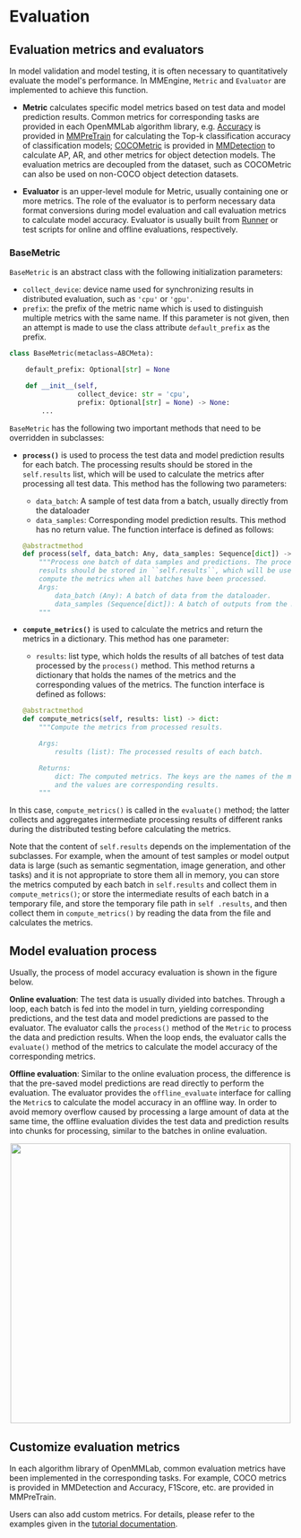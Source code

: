 # Evaluation

## Evaluation metrics and evaluators

In model validation and model testing, it is often necessary to quantitatively evaluate the model's performance. In MMEngine, `Metric` and `Evaluator` are implemented to achieve this function.

- **Metric** calculates specific model metrics based on test data and model prediction results. Common metrics for corresponding tasks are provided in each OpenMMLab algorithm library, e.g. [Accuracy](https://onedl-mmpretrain.readthedocs.io/en/latest/api/generated/mmpretrain.evaluation.Accuracy.html#mmpretrain.evaluation.Accuracy) is provided in [MMPreTrain](https://github.com/vbti-development/onedl-mmpretrain) for calculating the Top-k classification accuracy of classification models; [COCOMetric](https://github.com/vbti-development/onedl-mmdetection/blob/main/mmdet/evaluation/metrics/coco_metric.py) is provided in [MMDetection](https://github.com/vbti-development/onedl-mmdetection) to calculate AP, AR, and other metrics for object detection models. The evaluation metrics are decoupled from the dataset, such as COCOMetric can also be used on non-COCO object detection datasets.

- **Evaluator** is an upper-level module for Metric, usually containing one or more metrics. The role of the evaluator is to perform necessary data format conversions during model evaluation and call evaluation metrics to calculate model accuracy. Evaluator is usually built from [Runner](../tutorials/runner.md) or test scripts for online and offline evaluations, respectively.

### BaseMetric

`BaseMetric` is an abstract class with the following initialization parameters:

- `collect_device`: device name used for synchronizing results in distributed evaluation, such as `'cpu'` or `'gpu'`.
- `prefix`: the prefix of the metric name which is used to distinguish multiple metrics with the same name. If this parameter is not given, then an attempt is made to use the class attribute `default_prefix` as the prefix.

```python
class BaseMetric(metaclass=ABCMeta):

    default_prefix: Optional[str] = None

    def __init__(self,
                 collect_device: str = 'cpu',
                 prefix: Optional[str] = None) -> None:
        ...
```

`BaseMetric` has the following two important methods that need to be overridden in subclasses:

- **`process()`** is used to process the test data and model prediction results for each batch. The processing results should be stored in the `self.results` list, which will be used to calculate the metrics after processing all test data. This method has the following two parameters:

  - `data_batch`: A sample of test data from a batch, usually directly from the dataloader
  - `data_samples`: Corresponding model prediction results. This method has no return value. The function interface is defined as follows:

  ```python
  @abstractmethod
  def process(self, data_batch: Any, data_samples: Sequence[dict]) -> None:
      """Process one batch of data samples and predictions. The processed
      results should be stored in ``self.results``, which will be used to
      compute the metrics when all batches have been processed.
      Args:
          data_batch (Any): A batch of data from the dataloader.
          data_samples (Sequence[dict]): A batch of outputs from the model.
      """
  ```

- **`compute_metrics()`** is used to calculate the metrics and return the metrics in a dictionary. This method has one parameter:

  - `results`: list type, which holds the results of all batches of test data processed by the `process()` method. This method returns a dictionary that holds the names of the metrics and the corresponding values of the metrics. The function interface is defined as follows:

  ```python
  @abstractmethod
  def compute_metrics(self, results: list) -> dict:
      """Compute the metrics from processed results.

      Args:
          results (list): The processed results of each batch.

      Returns:
          dict: The computed metrics. The keys are the names of the metrics,
          and the values are corresponding results.
      """
  ```

In this case, `compute_metrics()` is called in the `evaluate()` method; the latter collects and aggregates intermediate processing results of different ranks during the distributed testing before calculating the metrics.

Note that the content of `self.results` depends on the implementation of the subclasses. For example, when the amount of test samples or model output data is large (such as semantic segmentation, image generation, and other tasks) and it is not appropriate to store them all in memory, you can store the metrics computed by each batch in `self.results` and collect them in `compute_metrics()`; or store the intermediate results of each batch in a temporary file, and store the temporary file path in `self .results`, and then collect them in `compute_metrics()` by reading the data from the file and calculates the metrics.

## Model evaluation process

Usually, the process of model accuracy evaluation is shown in the figure below.

**Online evaluation**: The test data is usually divided into batches. Through a loop, each batch is fed into the model in turn, yielding corresponding predictions, and the test data and model predictions are passed to the evaluator. The evaluator calls the `process()` method of the `Metric` to process the data and prediction results. When the loop ends, the evaluator calls the `evaluate()` method of the metrics to calculate the model accuracy of the corresponding metrics.

**Offline  evaluation**: Similar to the online evaluation process, the difference is that the pre-saved model predictions are read directly to perform the evaluation. The evaluator provides the `offline_evaluate` interface for calling the `Metric`s to calculate the model accuracy in an offline way. In order to avoid memory overflow caused by processing a large amount of data at the same time, the offline evaluation divides the test data and prediction results into chunks for processing, similar to the batches in online evaluation.

<div align="center">
    <img src="https://user-images.githubusercontent.com/15977946/187579113-279f097c-3530-40c4-9cd3-1bb0ce2fa452.png" width="500"/>
</div>

## Customize evaluation metrics

In each algorithm library of OpenMMLab, common evaluation metrics have been implemented in the corresponding tasks. For example, COCO metrics is provided in MMDetection and Accuracy, F1Score, etc. are provided in MMPreTrain.

Users can also add custom metrics. For details, please refer to the examples given in the [tutorial documentation](../tutorials/evaluation.md#customizing-evaluation-metrics).
